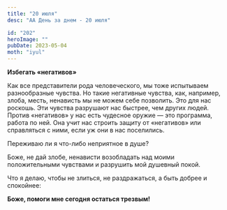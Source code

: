 ```yaml
---
title: "20 июля"
desc: "АА День за днем - 20 июля"

id: "202"
heroImage: ""
pubDate: 2023-05-04
moth: "iyul"
---
```


**Избегать «негативов»**

Как все представители рода человеческого, мы тоже испытываем разнообразные
чувства. Но такие негативные чувства, как, например, злоба, месть, ненависть
мы не можем себе позволить. Это для нас роскошь. Эти чувства разрушают нас
быстрее, чем других людей. Против «негативов» у нас есть чудесное оружие — это
программа, работа по ней. Она учит нас строить защиту от «негативов» или
справляться с ними, если уж они в нас поселились.

Переживаю ли я что-либо неприятное в душе?

Боже, не дай злобе, ненависти возобладать над моими положительными чувствами и
разрушить мой душевный покой.

Что я делаю, чтобы не злиться, не раздражаться, а быть добрее и спокойнее:

**Боже, помоги мне сегодня остаться трезвым!**
